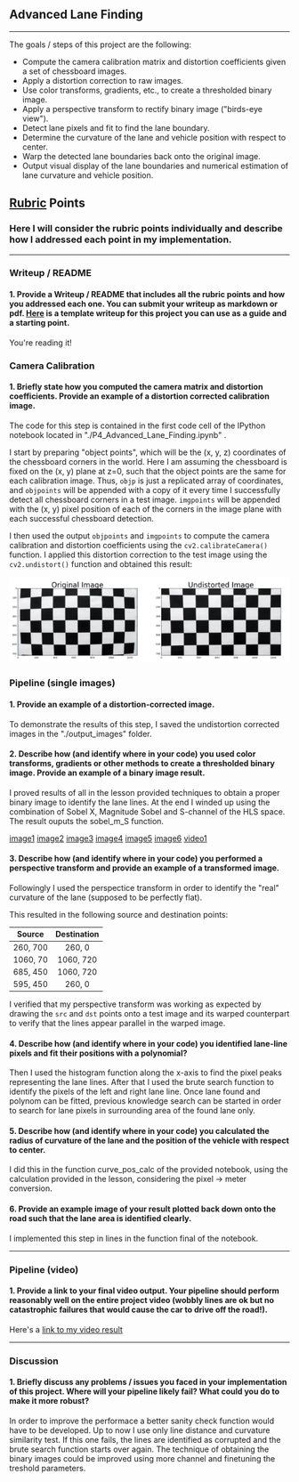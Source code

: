 ## Advanced Lane Finding



---



The goals / steps of this project are the following:

* Compute the camera calibration matrix and distortion coefficients given a set of chessboard images.
* Apply a distortion correction to raw images.
* Use color transforms, gradients, etc., to create a thresholded binary image.
* Apply a perspective transform to rectify binary image ("birds-eye view").
* Detect lane pixels and fit to find the lane boundary.
* Determine the curvature of the lane and vehicle position with respect to center.
* Warp the detected lane boundaries back onto the original image.
* Output visual display of the lane boundaries and numerical estimation of lane curvature and vehicle position.

[//]: # (Image References)

[image1]: ./examples/undistort_output.png "Undistorted"
[image2]: ./examples/Sobel_X.jpg "Sobel X"
[image3]: ./examples/Sobel_Mag.jpg "Sobel Magnitude"
[image4]: ./examples/S_Channel.jpg "S-Channel"
[image5]: ./examples/warped_line_lanes.png "Warped Lane Lines"
[image6]: ./examples/Result.jpg "Result"
[video1]: ./project_video.mp4 "Video"

## [Rubric](https://review.udacity.com/#!/rubrics/571/view) Points

### Here I will consider the rubric points individually and describe how I addressed each point in my implementation.  

---

### Writeup / README

#### 1. Provide a Writeup / README that includes all the rubric points and how you addressed each one.  You can submit your writeup as markdown or pdf.  [Here](https://github.com/udacity/CarND-Advanced-Lane-Lines/blob/master/writeup_template.md) is a template writeup for this project you can use as a guide and a starting point.  

You're reading it!

### Camera Calibration

#### 1. Briefly state how you computed the camera matrix and distortion coefficients. Provide an example of a distortion corrected calibration image.

The code for this step is contained in the first code cell of the IPython notebook located in "./P4_Advanced_Lane_Finding.ipynb" .  

I start by preparing "object points", which will be the (x, y, z) coordinates of the chessboard corners in the world. Here I am assuming the chessboard is fixed on the (x, y) plane at z=0, such that the object points are the same for each calibration image.  Thus, `objp` is just a replicated array of coordinates, and `objpoints` will be appended with a copy of it every time I successfully detect all chessboard corners in a test image.  `imgpoints` will be appended with the (x, y) pixel position of each of the corners in the image plane with each successful chessboard detection.  

I then used the output `objpoints` and `imgpoints` to compute the camera calibration and distortion coefficients using the `cv2.calibrateCamera()` function.  I applied this distortion correction to the test image using the `cv2.undistort()` function and obtained this result: 

![alt text][image1]

### Pipeline (single images)

#### 1. Provide an example of a distortion-corrected image.

To demonstrate the results of this step, I saved the undistortion corrected images in the "./output_images" folder. 

#### 2. Describe how (and identify where in your code) you used color transforms, gradients or other methods to create a thresholded binary image.  Provide an example of a binary image result.

I proved results of all in the lesson provided techniques to obtain a proper binary image to identify the lane lines. At the end I winded up using the combination of Sobel X, Magnitude Sobel and S-channel of the HLS space. The result ouputs the sobel_m_S function.

[image1]
[image2]
[image3]
[image4]
[image5]
[image6]
[video1]





#### 3. Describe how (and identify where in your code) you performed a perspective transform and provide an example of a transformed image.

Followingly I used the perspectice transform in order to identify the "real" curvature of the lane (supposed to be perfectly flat). 

This resulted in the following source and destination points:

| Source        | Destination   | 
|:-------------:|:-------------:| 
| 260, 700      | 260, 0        | 
| 1060, 70      | 1060, 720      |
| 685, 450      | 1060, 720      |
| 595, 450      | 260, 0        |

I verified that my perspective transform was working as expected by drawing the `src` and `dst` points onto a test image and its warped counterpart to verify that the lines appear parallel in the warped image.



#### 4. Describe how (and identify where in your code) you identified lane-line pixels and fit their positions with a polynomial?

Then I used the histogram function along the x-axis to find the pixel peaks representing the lane lines. After that I used the brute search function to identify the pixels of the left and right lane line. Once lane found and polynom can be fitted, previous knowledge search can be started in order to search for lane pixels in surrounding area of the found lane only.



#### 5. Describe how (and identify where in your code) you calculated the radius of curvature of the lane and the position of the vehicle with respect to center.

I did this in the function curve_pos_calc of the provided notebook, using the calculation provided in the lesson, considering the pixel -> meter conversion.

#### 6. Provide an example image of your result plotted back down onto the road such that the lane area is identified clearly.

I implemented this step in lines in the function final of the notebook.


---

### Pipeline (video)

#### 1. Provide a link to your final video output.  Your pipeline should perform reasonably well on the entire project video (wobbly lines are ok but no catastrophic failures that would cause the car to drive off the road!).

Here's a [link to my video result](./project_video.mp4)

---

### Discussion

#### 1. Briefly discuss any problems / issues you faced in your implementation of this project.  Where will your pipeline likely fail?  What could you do to make it more robust?

In order to improve the performace a better sanity check function would have to be developed. Up to now I use only line distance and curvature similarity test. If this one fails, the lines are identified as corrupted and the brute search function starts over again. The technique of obtaining the binary images could be improved using more channel and finetuning the treshold parameters. 
